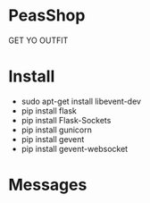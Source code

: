 PeasShop
========

GET YO OUTFIT


Install
=======
* sudo apt-get install libevent-dev
* pip install flask
* pip install Flask-Sockets
* pip install gunicorn  
* pip install gevent 
* pip install gevent-websocket


Messages
========
